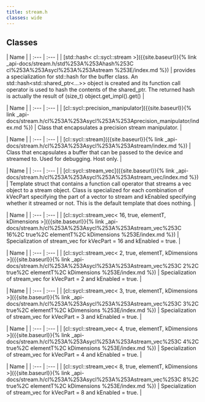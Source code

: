 ```yaml
---
title: stream.h
classes: wide
---
```

## Classes

  | Name |
| :--- | :--- |
| [std::hash< cl::sycl::stream >]({{site.baseurl}}{% link _api-docs/stream.h/std%253A%253Ahash%253C cl%253A%253Asycl%253A%253Astream %253E/index.md %}) | provides a specialization for std::hash for the buffer class. An std::hash<std::shared_ptr<...>> object is created and its function call operator is used to hash the contents of the shared_ptr. The returned hash is actually the result of (size_t) object.get_impl().get()  |


  | Name |
| :--- | :--- |
| [cl::sycl::precision\_manipulator]({{site.baseurl}}{% link _api-docs/stream.h/cl%253A%253Asycl%253A%253Aprecision_manipulator/index.md %}) | Class that encapsulates a precision stream manipulator.  |


  | Name |
| :--- | :--- |
| [cl::sycl::stream]({{site.baseurl}}{% link _api-docs/stream.h/cl%253A%253Asycl%253A%253Astream/index.md %}) | Class that encapsulates a buffer that can be passed to the device and streamed to. Used for debugging. Host only.  |


  | Name |
| :--- | :--- |
| [cl::sycl::stream\_vec]({{site.baseurl}}{% link _api-docs/stream.h/cl%253A%253Asycl%253A%253Astream_vec/index.md %}) | Template struct that contains a function call operator that streams a vec object to a stream object. Class is specialized for each combination of kVecPart specifying the part of a vector to stream and kEnabled specifying whether it streamed or not. This is the default template that does nothing.  |


  | Name |
| :--- | :--- |
| [cl::sycl::stream\_vec< 16, true, elementT, kDimensions >]({{site.baseurl}}{% link _api-docs/stream.h/cl%253A%253Asycl%253A%253Astream_vec%253C 16%2C true%2C elementT%2C kDimensions %253E/index.md %}) | Specialization of stream_vec for kVecPart = 16 and kEnabled = true.  |


  | Name |
| :--- | :--- |
| [cl::sycl::stream\_vec< 2, true, elementT, kDimensions >]({{site.baseurl}}{% link _api-docs/stream.h/cl%253A%253Asycl%253A%253Astream_vec%253C 2%2C true%2C elementT%2C kDimensions %253E/index.md %}) | Specialization of stream_vec for kVecPart = 2 and kEnabled = true.  |


  | Name |
| :--- | :--- |
| [cl::sycl::stream\_vec< 3, true, elementT, kDimensions >]({{site.baseurl}}{% link _api-docs/stream.h/cl%253A%253Asycl%253A%253Astream_vec%253C 3%2C true%2C elementT%2C kDimensions %253E/index.md %}) | Specialization of stream_vec for kVecPart = 3 and kEnabled = true.  |


  | Name |
| :--- | :--- |
| [cl::sycl::stream\_vec< 4, true, elementT, kDimensions >]({{site.baseurl}}{% link _api-docs/stream.h/cl%253A%253Asycl%253A%253Astream_vec%253C 4%2C true%2C elementT%2C kDimensions %253E/index.md %}) | Specialization of stream_vec for kVecPart = 4 and kEnabled = true.  |


  | Name |
| :--- | :--- |
| [cl::sycl::stream\_vec< 8, true, elementT, kDimensions >]({{site.baseurl}}{% link _api-docs/stream.h/cl%253A%253Asycl%253A%253Astream_vec%253C 8%2C true%2C elementT%2C kDimensions %253E/index.md %}) | Specialization of stream_vec for kVecPart = 8 and kEnabled = true.  |

